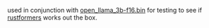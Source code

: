 used in conjunction with [open_llama_3b-f16.bin](https://huggingface.co/rustformers/open-llama-ggml/tree/main) for testing to see if [rustformers](https://github.com/rustformers/llm) works out the box.
